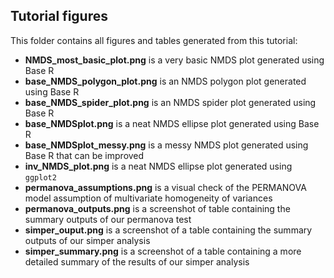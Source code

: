 ## Tutorial figures

This folder contains all figures and tables generated from this tutorial:
- **NMDS_most_basic_plot.png** is a very basic NMDS plot generated using Base R
- **base_NMDS_polygon_plot.png** is an NMDS polygon plot generated using Base R 
- **base_NMDS_spider_plot.png** is an NMDS spider plot generated using Base R
- **base_NMDSplot.png** is a neat NMDS ellipse plot generated using Base R
- **base_NMDSplot_messy.png** is a messy NMDS plot generated using Base R that can be improved
- **inv_NMDS_plot.png** is a neat NMDS ellipse plot generated using `ggplot2` 
- **permanova_assumptions.png** is a visual check of the PERMANOVA model assumption of multivariate homogeneity of variances
- **permanova_outputs.png** is a screenshot of table containing the summary outputs of our permanova test
- **simper_ouput.png** is a screenshot of a table containing the summary outputs of our simper analysis
- **simper_summary.png** is a screenshot of a table containing a more detailed summary of the results of our simper analysis